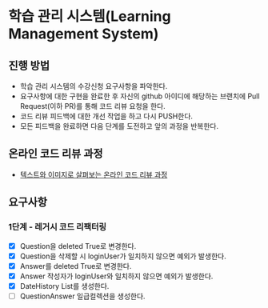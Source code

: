 # 학습 관리 시스템(Learning Management System)
## 진행 방법
* 학습 관리 시스템의 수강신청 요구사항을 파악한다.
* 요구사항에 대한 구현을 완료한 후 자신의 github 아이디에 해당하는 브랜치에 Pull Request(이하 PR)를 통해 코드 리뷰 요청을 한다.
* 코드 리뷰 피드백에 대한 개선 작업을 하고 다시 PUSH한다.
* 모든 피드백을 완료하면 다음 단계를 도전하고 앞의 과정을 반복한다.

## 온라인 코드 리뷰 과정
* [텍스트와 이미지로 살펴보는 온라인 코드 리뷰 과정](https://github.com/next-step/nextstep-docs/tree/master/codereview)

## 요구사항
### 1단계 - 레거시 코드 리팩터링
- [X] Question을 deleted True로 변경한다.
- [X] Question을 삭제할 시 loginUser가 일치하지 않으면 예외가 발생한다.
- [X] Answer를 deleted True로 변경한다.
- [X] Answer 작성자가 loginUser와 일치하지 않으면 예외가 발생한다.
- [X] DateHistory List를 생성한다.
- [ ] QuestionAnswer 일급컬렉션을 생성한다.